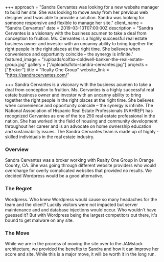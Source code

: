 +++
approach = "Sandra Cervantes was looking for a new website manager to build her site. She was looking to move away from her previous web designer and I was able to provide a solution. Sandra was looking for someone responsive and flexible to manage her site."
client_name = "Sandra Cervantes"
date = 2019-03-13T07:00:00Z
description = "Sandra Cervantes is a visionary with the business acumen to take a deal from conception to fruition. Ms. Cervantes is a highly successful real estate business owner and investor with an uncanny ability to bring together the right people in the right places at the right time. She believes when convenience and opportunity coincide – the synergy is infinite."
featured_image = "/uploads/colfax-coldwell-banker-the-real-estate-group.jpg"
gallery = ["/uploads/foto-sandra-cervantes.jpg"]
projects = ["Broker"]
title = "Realty One Group"
website_link = "https://sandracervantes.com/"

+++
Sandra Cervantes is a visionary with the business acumen to take a deal from conception to fruition.  Ms. Cervantes is a highly successful real estate business owner and investor with an uncanny ability to bring together the right people in the right places at the right time.  She believes when convenience and opportunity coincide – the synergy is infinite.  The National Association of Hispanic Real Estate Professionals (NAHREP) has recognized Cervantes as one of the top 250 real estate professional in the nation.  She has worked in the field of housing and community development throughout her career and is an advocate on home ownership education and sustainability issues.  The Sandra Cervantes team is made up of highly -skilled individuals in the real estate industry.

### Overview

Sandra Cervantes was a broker working with Realty One Group in Orange County, CA. She was going through different website providers who would overcharge for overly complicated websites that provided no results. We decided Wordpress would be a good alternative.

### The Regret

Wordpress. Who knew Wordpress would cause so many headaches for the team and the client? Luckily visitors were not impacted but server maintenance and and database injections would occur. Who wouldn't have guessed it? But with Wordpress being the largest competitors out there, it's bound to get malware on any site.

### The Move

While we are in the process of moving the site over to the JAMstack architecture, we provided the benefits to Sandra and how it can improve her score and site. While this is a major move, it will be worth it in the long run.